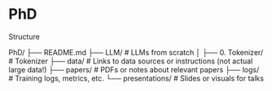 # PhD
Structure

PhD/
├── README.md
├── LLM/                     # LLMs from scratch
│   ├── 0. Tokenizer/        # Tokenizer
├── data/                    # Links to data sources or instructions (not actual large data!)
├── papers/                  # PDFs or notes about relevant papers
├── logs/                    # Training logs, metrics, etc.
└── presentations/           # Slides or visuals for talks
